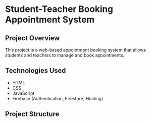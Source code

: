 # Student-Teacher Booking Appointment System

## Project Overview

This project is a web-based appointment booking system that allows students and teachers to manage and book appointments.

## Technologies Used

- HTML
- CSS
- JavaScript
- Firebase (Authentication, Firestore, Hosting)

## Project Structure

